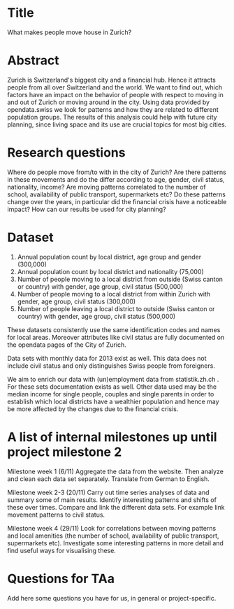 # Title
What makes people move house in Zurich?
# Abstract
Zurich is Switzerland's biggest city and a financial hub. Hence it attracts people from all over Switzerland and the world. We want to find out, which factors have an impact on the behavior of people with respect to moving in and out of Zurich or moving around in the city. Using data provided by opendata.swiss we look for patterns and how they are related to different population groups. The results of this analysis could help with future city planning, since living space and its use are crucial topics for most big cities. 

# Research questions
Where do people move from/to with in the city of Zurich? 
Are there patterns in these movements and do the differ according to age, gender, civil status, nationality, income? 
Are moving patterns correlated to the number of school, availability of public transport, supermarkets etc?
Do these patterns change over the years, in particular did the financial crisis have a noticeable impact? 
How can our results be used for city planning?


# Dataset
1) Annual population count by local district, age group and gender (300,000) 
2) Annual population count by local district and nationality (75,000) 
3) Number of people moving to a local district from outside (Swiss canton or country) with gender, age group, civil status (500,000) 
4) Number of people moving to a local district from within Zurich with gender, age group, civil status (300,000) 
5) Number of people leaving a local district to outside (Swiss canton or country) with gender, age group, civil status (500,000) 

These datasets consistently use the same identification codes and names for local areas. Moreover attributes like civil status are fully documented on the opendata pages of the City of Zurich. 
 
Data sets with monthly data for 2013 exist as well. This data does not include civil status and only distinguishes Swiss people from foreigners. 
 
We aim to enrich our data with (un)employment data from statistik.zh.ch . For these sets documentation exists as well. Other data used may be the median income for single people, couples and single parents in order to establish which local districts have a wealthier population and hence may be more affected by the changes due to the financial crisis.  

# A list of internal milestones up until project milestone 2
Milestone week 1 (6/11)
Aggregate the data from the website. Then analyze and clean each data set separately. Translate from German to English. 

Milestone week 2-3 (20/11)
Carry out time series analyses of data and summary some of main results. 
Identify interesting patterns and shifts of these over times. Compare and link the different data sets. For example link movement patterns to civil status. 

Milestone week 4 (29/11)
Look for correlations between moving patterns and local amenities (the number of school, availability of public transport, supermarkets etc). Investigate some interesting patterns in more detail and find useful ways for visualising these. 

# Questions for TAa
Add here some questions you have for us, in general or project-specific.
